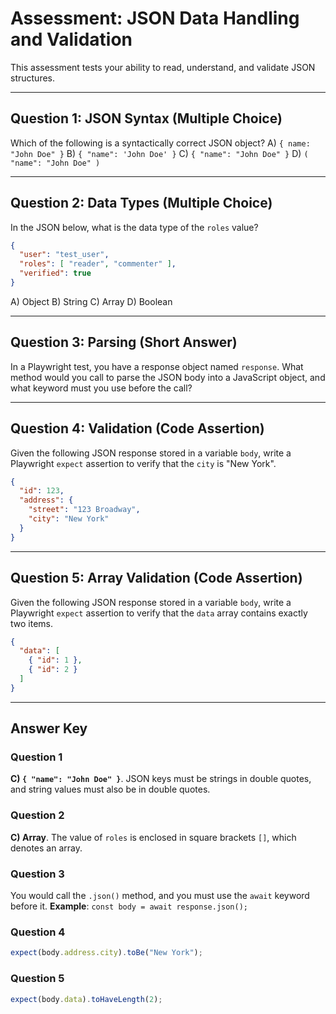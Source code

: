 # Assessment: JSON Data Handling and Validation

This assessment tests your ability to read, understand, and validate JSON structures.

---

## Question 1: JSON Syntax (Multiple Choice)

Which of the following is a syntactically correct JSON object?
A) `{ name: "John Doe" }`
B) `{ "name": 'John Doe' }`
C) `{ "name": "John Doe" }`
D) `( "name": "John Doe" )`

---

## Question 2: Data Types (Multiple Choice)

In the JSON below, what is the data type of the `roles` value?
```json
{
  "user": "test_user",
  "roles": [ "reader", "commenter" ],
  "verified": true
}
```
A) Object
B) String
C) Array
D) Boolean

---

## Question 3: Parsing (Short Answer)

In a Playwright test, you have a response object named `response`. What method would you call to parse the JSON body into a JavaScript object, and what keyword must you use before the call?

---

## Question 4: Validation (Code Assertion)

Given the following JSON response stored in a variable `body`, write a Playwright `expect` assertion to verify that the `city` is "New York".

```json
{
  "id": 123,
  "address": {
    "street": "123 Broadway",
    "city": "New York"
  }
}
```

---

## Question 5: Array Validation (Code Assertion)

Given the following JSON response stored in a variable `body`, write a Playwright `expect` assertion to verify that the `data` array contains exactly two items.

```json
{
  "data": [
    { "id": 1 },
    { "id": 2 }
  ]
}
```

---

## Answer Key

### Question 1
**C) `{ "name": "John Doe" }`**. JSON keys must be strings in double quotes, and string values must also be in double quotes.

### Question 2
**C) Array**. The value of `roles` is enclosed in square brackets `[]`, which denotes an array.

### Question 3
You would call the `.json()` method, and you must use the `await` keyword before it.
**Example**: `const body = await response.json();`

### Question 4
```typescript
expect(body.address.city).toBe("New York");
```

### Question 5
```typescript
expect(body.data).toHaveLength(2);